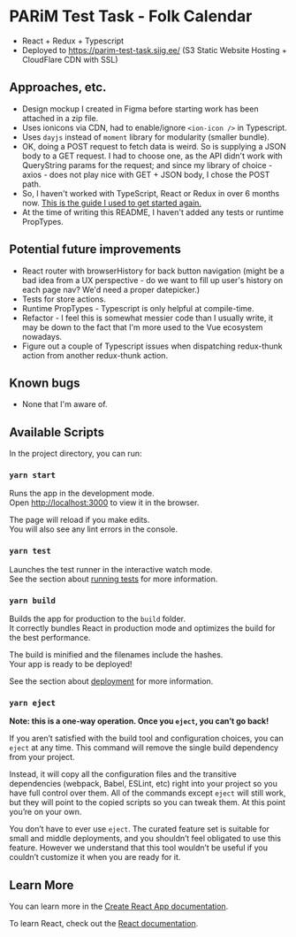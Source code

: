 # PARiM Test Task - Folk Calendar

* React + Redux + Typescript
* Deployed to https://parim-test-task.siig.ee/ (S3 Static Website Hosting + 
CloudFlare CDN with SSL)

## Approaches, etc.

* Design mockup I created in Figma before starting work has been attached in a
zip file. 
* Uses ionicons via CDN, had to enable/ignore `<ion-icon />` in Typescript.
* Uses `dayjs` instead of `moment` library for modularity (smaller bundle).
* OK, doing a POST request to fetch data is weird. So is supplying a JSON body
to a GET request. I had to choose one, as the API didn't work with QueryString
params for the request; and since my library of choice - axios - does not play
nice with GET + JSON body, I chose the POST path.
* So, I haven't worked with TypeScript, React or Redux in over 6 months now.
[This is the guide I used to get started again.](https://levelup.gitconnected.com/set-up-a-typescript-react-redux-project-35d65f14b869)
* At the time of writing this README, I haven't added any tests or runtime
PropTypes.

## Potential future improvements
* React router with browserHistory for back button navigation (might be a bad
idea from a UX perspective - do we want to fill up user's history on each page
nav? We'd need a proper datepicker.)
* Tests for store actions.
* Runtime PropTypes - Typescript is only helpful at compile-time.
* Refactor - I feel this is somewhat messier code than I usually write,
it may be down to the fact that I'm more used to the Vue ecosystem nowadays.
* Figure out a couple of Typescript issues when dispatching redux-thunk
action from another redux-thunk action.

## Known bugs
* None that I'm aware of.

## Available Scripts

In the project directory, you can run:

### `yarn start`

Runs the app in the development mode.<br />
Open [http://localhost:3000](http://localhost:3000) to view it in the browser.

The page will reload if you make edits.<br />
You will also see any lint errors in the console.

### `yarn test`

Launches the test runner in the interactive watch mode.<br />
See the section about [running tests](https://facebook.github.io/create-react-app/docs/running-tests) for more information.

### `yarn build`

Builds the app for production to the `build` folder.<br />
It correctly bundles React in production mode and optimizes the build for the best performance.

The build is minified and the filenames include the hashes.<br />
Your app is ready to be deployed!

See the section about [deployment](https://facebook.github.io/create-react-app/docs/deployment) for more information.

### `yarn eject`

**Note: this is a one-way operation. Once you `eject`, you can’t go back!**

If you aren’t satisfied with the build tool and configuration choices, you can `eject` at any time. This command will remove the single build dependency from your project.

Instead, it will copy all the configuration files and the transitive dependencies (webpack, Babel, ESLint, etc) right into your project so you have full control over them. All of the commands except `eject` will still work, but they will point to the copied scripts so you can tweak them. At this point you’re on your own.

You don’t have to ever use `eject`. The curated feature set is suitable for small and middle deployments, and you shouldn’t feel obligated to use this feature. However we understand that this tool wouldn’t be useful if you couldn’t customize it when you are ready for it.

## Learn More

You can learn more in the [Create React App documentation](https://facebook.github.io/create-react-app/docs/getting-started).

To learn React, check out the [React documentation](https://reactjs.org/).
